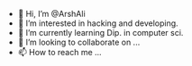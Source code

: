 - 👋 Hi, I’m @ArshAli
- 👀 I’m interested in hacking and developing. 
- 🌱 I’m currently learning Dip. in computer sci.
- 💞️ I’m looking to collaborate on ...
- 📫 How to reach me ...

<!---
ArshAli05/ArshAli05 is a ✨ special ✨ repository because its `README.md` (this file) appears on your GitHub profile.
You can click the Preview link to take a look at your changes.
--->
